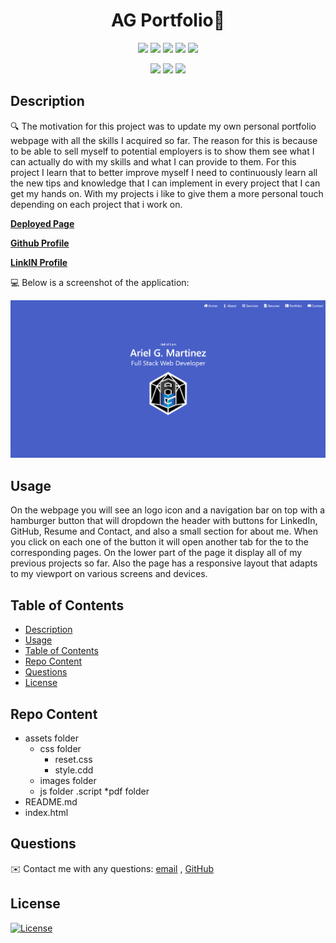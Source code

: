 <h1 align="center">AG Portfolio👋</h1>
  
<p align="center">
    <img src="https://img.shields.io/github/repo-size/arielo5/AG_Portfolio" />
    <img src="https://img.shields.io/github/languages/top/arielo5/AG_Portfolio"  />
    <img src="https://img.shields.io/github/issues/arielo5/AG_Portfolio" />
    <img src="https://img.shields.io/github/last-commit/arielo5/AG_Portfolio" >
    <a href="https://github.com/arielo5"><img src="https://img.shields.io/github/followers/arielo5?style=social" target="_blank" /></a>
    
</p>

<p align="center">
    <img src="https://img.shields.io/badge/Bulma-yellow" />
    <img src="https://img.shields.io/badge/HTML-orange" />
    <img src="https://img.shields.io/badge/CSS3-blue"  />
</p>

## Description

🔍 The motivation for this project was to update my own personal portfolio webpage with all the skills I acquired so far. The reason for this is because to be able to sell myself to potential employers is to show them see what I can actually do with my skills and what I can provide to them. For this project I learn that to better improve myself I need to continuously learn all the new tips and knowledge that I can  implement in every project that I can get my hands on. With my projects i like to give them a more personal touch depending on each project that i work on.

**[Deployed Page](https://arielo5.github.io/AG_Portfolio/)**

**[Github Profile](https://github.com/arielo5)** 

**[LinkIN Profile](https://www.linkedin.com/in/ariel-martinez-tiru/)**

💻 Below is a screenshot of the application:
  
![AG Portfolio](./assets/images/AG-portfolio-v3.png)


## Usage

On the webpage you will see an logo icon and a navigation bar on top with a hamburger button that will dropdown the header with buttons for LinkedIn, GitHub, Resume and Contact, and also a small section for about me. When you click on each one of the button it will open another tab for the to the corresponding pages. On the lower part of the page it display all of my previous projects so far. Also the page has a responsive layout that adapts to my viewport on various screens and devices.

   
## Table of Contents
- [Description](#description)
- [Usage](#usage)
- [Table of Contents](#table-of-contents)
- [Repo Content](#repo-content)
- [Questions](#questions)
- [License](#license)

 ## Repo Content
 * assets folder
    * css folder
        * reset.css
        * style.cdd
    * images folder
    * js folder
        .script
    *pdf folder
* README.md
* index.html 

## Questions
✉️ Contact me with any questions: [email](mailto:ari.martinez.tiru@gmail.com) , [GitHub](https://github.com/arielo5)<br/>

## License

  [![License](https://img.shields.io/badge/License-MIT-brightgreen)](https://choosealicense.com/licenses/mit/)